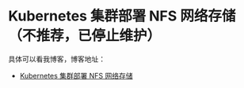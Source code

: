 # Kubernetes 集群部署 NFS 网络存储（不推荐，已停止维护）

具体可以看我博客，博客地址： 
- [Kubernetes 集群部署 NFS 网络存储](https://zuozewei.blog.csdn.net/article/details/108165523)